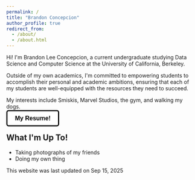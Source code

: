 ```yaml
---
permalink: /
title: "Brandon Concepcion"
author_profile: true
redirect_from:
  - /about/
  - /about.html
---
```


<style>
.linkedin-btn {
  background-color: #ffffff; /* White background */
  color: #000; /* Black text */
  padding: 10px 20px;
  border: solid; /* Black border */
  border-radius: 6px;
  font-size: 16px;
  cursor: pointer;
  transition: box-shadow 0.3s ease;
  font-family: Arial, sans-serif;
  font-weight: bold;
  text-decoration: none; /* Removes underline */
}

.linkedin-btn:hover {
  box-shadow: 0 4px 6px rgba(0, 0, 0, 0.1); /* Subtle shadow */
}
</style>

Hi! I'm Brandon Lee Concepcion, a current undergraduate studying Data Science and Computer Science at the University of California, Berkeley.

Outside of my own academics, I'm committed to empowering students to accomplish their personal and academic ambitions, ensuring that each of my students are well-equipped with the resources they need to succeed.

My interests include Smiskis, Marvel Studios, the gym, and walking my dogs.

<a href="files/resume.pdf" class="linkedin-btn" target="_blank">My Resume!</a>

## What I'm Up To!

- Taking photographs of my friends
- Doing my own thing

This website was last updated on Sep 15, 2025

